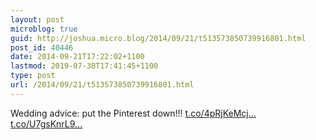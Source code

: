 ```yaml
---
layout: post
microblog: true
guid: http://joshua.micro.blog/2014/09/21/t513573850739916801.html
post_id: 40446
date: 2014-09-21T17:22:02+1100
lastmod: 2019-07-30T17:41:45+1100
type: post
url: /2014/09/21/t513573850739916801.html
---
```

Wedding advice: put the Pinterest down!!! [t.co/4pRjKeMcj...](http://t.co/4pRjKeMcjW) [t.co/U7gsKnrL9...](http://t.co/U7gsKnrL9Z)

